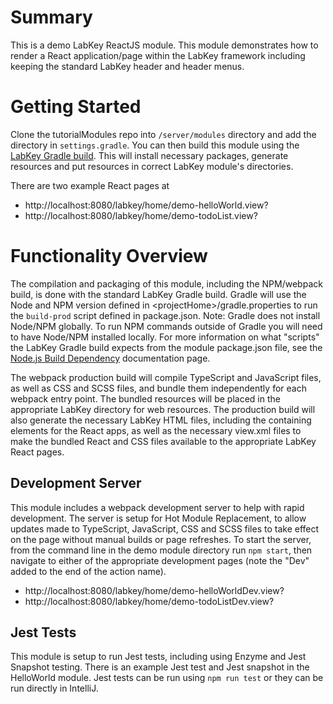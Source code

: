 # Summary
This is a demo LabKey ReactJS module. This module demonstrates how to render a React application/page within the LabKey framework 
including keeping the standard LabKey header and header menus.

<a name="gettingStarted"></a>
# Getting Started
Clone the tutorialModules repo into `/server/modules` directory and add the directory in `settings.gradle`.  You can then build this module 
using the [LabKey Gradle build]. This will install necessary packages, generate resources and put resources in correct LabKey module's directories.

There are two example React pages at
- http://localhost:8080/labkey/home/demo-helloWorld.view?
- http://localhost:8080/labkey/home/demo-todoList.view?

<a name="functionality"></a>
# Functionality Overview
The compilation and packaging of this module, including the NPM/webpack build, is done with the standard LabKey Gradle build. 
Gradle will use the Node and NPM version defined in \<projectHome\>/gradle.properties to run the `build-prod` script defined in package.json.
Note: Gradle does not install Node/NPM globally. To run NPM commands outside of Gradle you will need to have Node/NPM installed 
locally. For more information on what "scripts" the LabKey Gradle build expects from the module package.json file, 
see the [Node.js Build Dependency] documentation page.

The webpack production build will compile TypeScript and JavaScript files, as well as CSS and SCSS files, and bundle them independently 
for each webpack entry point.  The bundled resources will be placed in the appropriate LabKey directory for web resources.  The production build will also 
generate the necessary LabKey HTML files, including the containing elements for the React apps, as well as the necessary view.xml files 
to make the bundled React and CSS files available to the appropriate LabKey React pages.

<a name="devServer"></a>
## Development Server
This module includes a webpack development server to help with rapid development.  The server is setup for Hot Module Replacement, 
to allow updates made to TypeScript, JavaScript, CSS and SCSS files to take effect on the page without manual builds or page refreshes. To 
start the server, from the command line in the demo module directory run `npm start`, then navigate to either of the appropriate development 
pages (note the "Dev" added to the end of the action name).
- http://localhost:8080/labkey/home/demo-helloWorldDev.view?
- http://localhost:8080/labkey/home/demo-todoListDev.view?

<a name="jest"></a>
## Jest Tests
This module is setup to run Jest tests, including using Enzyme and Jest Snapshot testing. There is an example Jest test and 
Jest snapshot in the HelloWorld module.  Jest tests can be run using `npm run test` or they can be run directly in IntelliJ.

    
[LabKey Gradle build]: https://www.labkey.org/Documentation/wiki-page.view?name=gradleBuild   
[Node.js Build Dependency]: https://www.labkey.org/Documentation/wiki-page.view?name=nodejs 